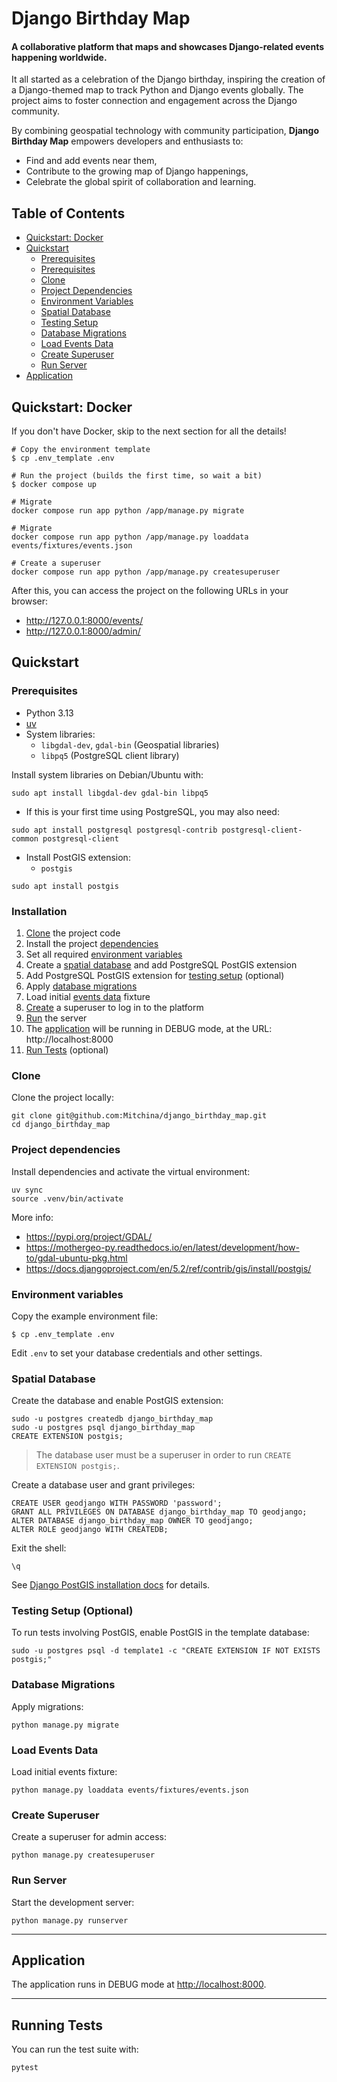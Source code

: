 #  Django Birthday Map
#### A collaborative platform that maps and showcases Django-related events happening worldwide.

It all started as a celebration of the Django birthday, inspiring the creation of a Django-themed map to track Python
and Django events globally. The project aims to foster connection and engagement across the Django community.

By combining geospatial technology with community participation, **Django Birthday Map** empowers developers and
enthusiasts to:

- Find and add events near them,
- Contribute to the growing map of Django happenings,
- Celebrate the global spirit of collaboration and learning.


## Table of Contents
- [Quickstart: Docker](#docker)
- [Quickstart](#quickstart)
  - [Prerequisites](#installation)
  - [Prerequisites](#prerequisites)
  - [Clone](#clone)
  - [Project Dependencies](#project-dependencies)
  - [Environment Variables](#environment-variables)
  - [Spatial Database](#spatial-database)
  - [Testing Setup](#testing-setup)
  - [Database Migrations](#database-migrations)
  - [Load Events Data](#load-events-data)
  - [Create Superuser](#create-superuser)
  - [Run Server](#run-server)
- [Application](#application)

## Quickstart: Docker

If you don't have Docker, skip to the next section for all the details!

```console
# Copy the environment template
$ cp .env_template .env

# Run the project (builds the first time, so wait a bit)
$ docker compose up

# Migrate
docker compose run app python /app/manage.py migrate

# Migrate
docker compose run app python /app/manage.py loaddata events/fixtures/events.json

# Create a superuser
docker compose run app python /app/manage.py createsuperuser
```

After this, you can access the project on the following URLs in your browser:

* http://127.0.0.1:8000/events/
* http://127.0.0.1:8000/admin/

## Quickstart

### Prerequisites

- Python 3.13
- [uv](https://docs.astral.sh/uv/)
- System libraries:
  - `libgdal-dev`, `gdal-bin` (Geospatial libraries)
  - `libpq5` (PostgreSQL client library)

Install system libraries on Debian/Ubuntu with:
```console
sudo apt install libgdal-dev gdal-bin libpq5
```

- If this is your first time using PostgreSQL, you may also need:
```console
sudo apt install postgresql postgresql-contrib postgresql-client-common postgresql-client
```

- Install PostGIS extension:
  - `postgis`
```console
sudo apt install postgis
```

### Installation

1. [Clone](#clone) the project code
2. Install the project [dependencies](#project-dependencies)
3. Set all required [environment variables](#environment-variables)
4. Create a [spatial database](#spatial-database) and add PostgreSQL PostGIS extension
5. Add PostgreSQL PostGIS extension for [testing setup](#testing-setup) (optional)
6. Apply [database migrations](#database-migrations)
7. Load initial [events data](#events-data) fixture
8. [Create](#create-superuser) a superuser to log in to the platform
9. [Run](#run) the server
10. The [application](#application) will be running in DEBUG mode, at the URL: http://localhost:8000
11. [Run Tests](#running-tests) (optional)


### Clone

Clone the project locally:

```console
git clone git@github.com:Mitchina/django_birthday_map.git
cd django_birthday_map
```

### Project dependencies

Install dependencies and activate the virtual environment:
```console
uv sync
source .venv/bin/activate
```

More info:
- https://pypi.org/project/GDAL/
- https://mothergeo-py.readthedocs.io/en/latest/development/how-to/gdal-ubuntu-pkg.html
- https://docs.djangoproject.com/en/5.2/ref/contrib/gis/install/postgis/


### Environment variables

Copy the example environment file:
```console
$ cp .env_template .env
```

Edit `.env` to set your database credentials and other settings.


### Spatial Database

Create the database and enable PostGIS extension:
```console
sudo -u postgres createdb django_birthday_map
sudo -u postgres psql django_birthday_map
CREATE EXTENSION postgis;
```

> The database user must be a superuser in order to run `CREATE EXTENSION postgis;`.


Create a database user and grant privileges:
```console
CREATE USER geodjango WITH PASSWORD 'password';
GRANT ALL PRIVILEGES ON DATABASE django_birthday_map TO geodjango;
ALTER DATABASE django_birthday_map OWNER TO geodjango;
ALTER ROLE geodjango WITH CREATEDB;
```

Exit the shell:
```console
\q
```

See [Django PostGIS installation docs](https://docs.djangoproject.com/en/5.2/ref/contrib/gis/install/postgis/#post-installation) for details.


### Testing Setup (Optional)

To run tests involving PostGIS, enable PostGIS in the template database:
```console
sudo -u postgres psql -d template1 -c "CREATE EXTENSION IF NOT EXISTS postgis;"
```


### Database Migrations

Apply migrations:
```console
python manage.py migrate
```


### Load Events Data

Load initial events fixture:
```console
python manage.py loaddata events/fixtures/events.json
```


### Create Superuser

Create a superuser for admin access:
```console
python manage.py createsuperuser
```


### Run Server

Start the development server:
```console
python manage.py runserver
```

___
## Application
The application runs in DEBUG mode at [http://localhost:8000](http://localhost:8000).

___

## Running Tests
You can run the test suite with:
```console
pytest
```
